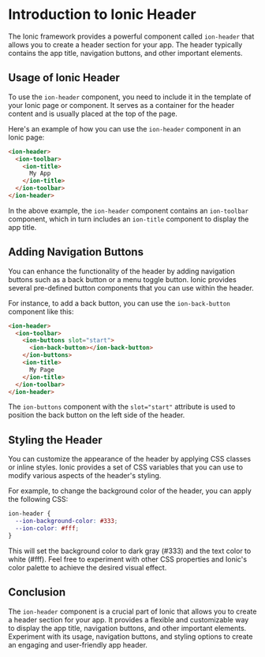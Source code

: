 # Introduction to Ionic Header

The Ionic framework provides a powerful component called `ion-header` that allows you to create a header section for your app. The header typically contains the app title, navigation buttons, and other important elements.

## Usage of Ionic Header

To use the `ion-header` component, you need to include it in the template of your Ionic page or component. It serves as a container for the header content and is usually placed at the top of the page.

Here's an example of how you can use the `ion-header` component in an Ionic page:

```html
<ion-header>
  <ion-toolbar>
    <ion-title>
      My App
    </ion-title>
  </ion-toolbar>
</ion-header>
```

In the above example, the `ion-header` component contains an `ion-toolbar` component, which in turn includes an `ion-title` component to display the app title.

## Adding Navigation Buttons

You can enhance the functionality of the header by adding navigation buttons such as a back button or a menu toggle button. Ionic provides several pre-defined button components that you can use within the header.

For instance, to add a back button, you can use the `ion-back-button` component like this:

```html
<ion-header>
  <ion-toolbar>
    <ion-buttons slot="start">
      <ion-back-button></ion-back-button>
    </ion-buttons>
    <ion-title>
      My Page
    </ion-title>
  </ion-toolbar>
</ion-header>
```

The `ion-buttons` component with the `slot="start"` attribute is used to position the back button on the left side of the header.

## Styling the Header

You can customize the appearance of the header by applying CSS classes or inline styles. Ionic provides a set of CSS variables that you can use to modify various aspects of the header's styling.

For example, to change the background color of the header, you can apply the following CSS:

```css
ion-header {
  --ion-background-color: #333;
  --ion-color: #fff;
}
```

This will set the background color to dark gray (#333) and the text color to white (#fff). Feel free to experiment with other CSS properties and Ionic's color palette to achieve the desired visual effect.

## Conclusion

The `ion-header` component is a crucial part of Ionic that allows you to create a header section for your app. It provides a flexible and customizable way to display the app title, navigation buttons, and other important elements. Experiment with its usage, navigation buttons, and styling options to create an engaging and user-friendly app header.
